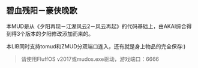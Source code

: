 ## 碧血残阳－豪侠晚歌

本MUD是从《夕阳再现－江湖风云2－风云再起》的代码基础上，由AKAI综合得到得3个版本的夕阳修改添加而来的。

本LIB同时支持tomud和ZMUD分双端口连入，还有就是身上物品的完全保存:)

> 请使用FluffOS v2017或mudos.exe驱动，游戏端口：6666